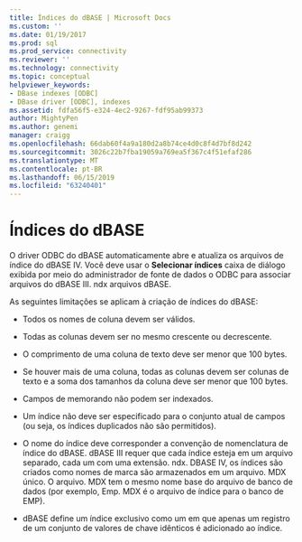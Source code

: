 ```yaml
---
title: Índices do dBASE | Microsoft Docs
ms.custom: ''
ms.date: 01/19/2017
ms.prod: sql
ms.prod_service: connectivity
ms.reviewer: ''
ms.technology: connectivity
ms.topic: conceptual
helpviewer_keywords:
- DBase indexes [ODBC]
- DBase driver [ODBC], indexes
ms.assetid: fdfa56f5-e324-4ec2-9267-fdf95ab99373
author: MightyPen
ms.author: genemi
manager: craigg
ms.openlocfilehash: 66dab60f4a9a180d2a8b74ce4d0c8f4d7bf8d242
ms.sourcegitcommit: 3026c22b7fba19059a769ea5f367c4f51efaf286
ms.translationtype: MT
ms.contentlocale: pt-BR
ms.lasthandoff: 06/15/2019
ms.locfileid: "63240401"
---
```

# <a name="dbase-indexes"></a>Índices do dBASE
O driver ODBC do dBASE automaticamente abre e atualiza os arquivos de índice do dBASE IV. Você deve usar o **Selecionar índices** caixa de diálogo exibida por meio do administrador de fonte de dados o ODBC para associar arquivos do dBASE III. ndx arquivos dBASE.  
  
 As seguintes limitações se aplicam à criação de índices do dBASE:  
  
-   Todos os nomes de coluna devem ser válidos.  
  
-   Todas as colunas devem ser no mesmo crescente ou decrescente.  
  
-   O comprimento de uma coluna de texto deve ser menor que 100 bytes.  
  
-   Se houver mais de uma coluna, todas as colunas devem ser colunas de texto e a soma dos tamanhos da coluna deve ser menor que 100 bytes.  
  
-   Campos de memorando não podem ser indexados.  
  
-   Um índice não deve ser especificado para o conjunto atual de campos (ou seja, os índices duplicados não são permitidos).  
  
-   O nome do índice deve corresponder a convenção de nomenclatura de índice do dBASE. dBASE III requer que cada índice esteja em um arquivo separado, cada um com uma extensão. ndx. DBASE IV, os índices são criados como nomes de marca são armazenados em um arquivo. MDX único. O arquivo. MDX tem o mesmo nome base do arquivo de banco de dados (por exemplo, Emp. MDX é o arquivo de índice para o banco de EMP).  
  
-   dBASE define um índice exclusivo como um em que apenas um registro de um conjunto de valores de chave idênticos é adicionado ao índice.
